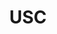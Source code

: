 ---
title: USC
crosslinks:
- autotldr
- accounting
- ucla
- videos
- ApplyingToCollege
- CFB
- place
- SampleSize
- losangeles
- trackers
- fighton
- LSAT
- politics
- adhd
- GODZILLA
---